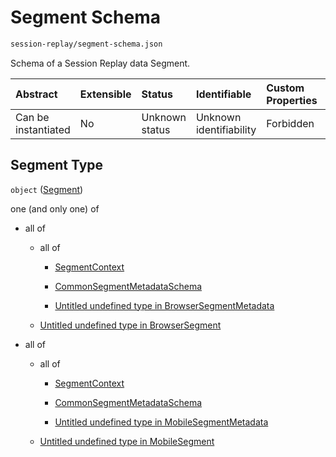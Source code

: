 # Segment Schema

```txt
session-replay/segment-schema.json
```

Schema of a Session Replay data Segment.

| Abstract            | Extensible | Status         | Identifiable            | Custom Properties | Additional Properties | Access Restrictions | Defined In                                                                              |
| :------------------ | :--------- | :------------- | :---------------------- | :---------------- | :-------------------- | :------------------ | :-------------------------------------------------------------------------------------- |
| Can be instantiated | No         | Unknown status | Unknown identifiability | Forbidden         | Allowed               | none                | [segment-schema.json](../out/session-replay/segment-schema.json "open original schema") |

## Segment Type

`object` ([Segment](segment-schema-2.md))

one (and only one) of

* all of

  * all of

    * [SegmentContext](segment-context-schema.md "check type definition")

    * [CommonSegmentMetadataSchema](_common-segment-metadata-schema.md "check type definition")

    * [Untitled undefined type in BrowserSegmentMetadata](segment-metadata-schema-allof-2.md "check type definition")

  * [Untitled undefined type in BrowserSegment](segment-schema-allof-1.md "check type definition")

* all of

  * all of

    * [SegmentContext](segment-context-schema.md "check type definition")

    * [CommonSegmentMetadataSchema](_common-segment-metadata-schema.md "check type definition")

    * [Untitled undefined type in MobileSegmentMetadata](segment-metadata-schema-1-allof-2.md "check type definition")

  * [Untitled undefined type in MobileSegment](segment-schema-1-allof-1.md "check type definition")
